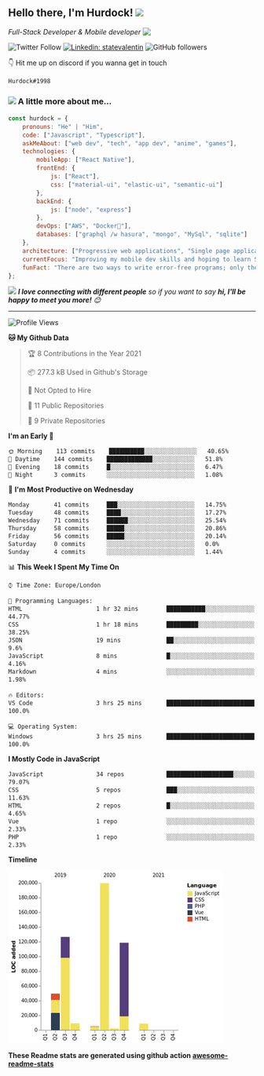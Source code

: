 <h2>Hello there, I'm Hurdock! <img src="https://emoji.gg/assets/emoji/2469_gil_wave.png" width="50"></h2>
<img align='right' src="https://media.giphy.com/media/M9gbBd9nbDrOTu1Mqx/giphy.gif" width="230">
<p><em>Full-Stack Developer & Mobile developer
</em></p>

![Twitter Follow](https://img.shields.io/twitter/follow/hurdock?label=Follow)
[![Linkedin: statevalentin](https://img.shields.io/badge/-Valentin_State-blue?style=flat-square&logo=Linkedin&logoColor=white&link=https://www.linkedin.com/in/statevalentin/)](https://www.linkedin.com/in/statevalentin/)
![GitHub followers](https://img.shields.io/github/followers/hurdock?label=Follow&style=social)

👇 Hit me up on discord if you wanna get in touch

```bash
Hurdock#1998
```
### <img src="https://emoji.gg/assets/emoji/3096_CuteGuyActuallyFlipsPaper.gif" width="50"> A little more about me...  

```javascript
const hurdock = {
    pronouns: "He" | "Him",
    code: ["Javascript", "Typescript"],
    askMeAbout: ["web dev", "tech", "app dev", "anime", "games"],
    technologies: {
        mobileApp: ["React Native"],
        frontEnd: {
            js: ["React"],
            css: ["material-ui", "elastic-ui", "semantic-ui"]
        },
        backEnd: {
            js: ["node", "express"]
        },
        devOps: ["AWS", "Docker🐳"],
        databases: ["graphql /w hasura", "mongo", "MySql", "sqlite"]
    },
    architecture: ["Progressive web applications", "Single page applications"],
    currentFocus: "Improving my mobile dev skills and hoping to learn Swift.",
    funFact: "There are two ways to write error-free programs; only the third one works"
};
```

<img src="https://media.giphy.com/media/LnQjpWaON8nhr21vNW/giphy.gif" width="60"> <em><b>I love connecting with different people</b> so if you want to say <b>hi, I'll be happy to meet you more!</b> 😊</em>

---
<!--START_SECTION:waka-->
![Profile Views](http://img.shields.io/badge/Profile%20Views-39-blue)

**🐱 My Github Data** 

> 🏆 8 Contributions in the Year 2021
 > 
> 📦 277.3 kB Used in Github's Storage 
 > 
> 🚫 Not Opted to Hire
 > 
> 📜 11 Public Repositories 
 > 
> 🔑 9 Private Repositories  
 > 
**I'm an Early 🐤** 

```text
🌞 Morning    113 commits    ██████████░░░░░░░░░░░░░░░   40.65% 
🌆 Daytime    144 commits    █████████████░░░░░░░░░░░░   51.8% 
🌃 Evening    18 commits     █░░░░░░░░░░░░░░░░░░░░░░░░   6.47% 
🌙 Night      3 commits      ░░░░░░░░░░░░░░░░░░░░░░░░░   1.08%

```
📅 **I'm Most Productive on Wednesday** 

```text
Monday       41 commits     ███░░░░░░░░░░░░░░░░░░░░░░   14.75% 
Tuesday      48 commits     ████░░░░░░░░░░░░░░░░░░░░░   17.27% 
Wednesday    71 commits     ██████░░░░░░░░░░░░░░░░░░░   25.54% 
Thursday     58 commits     █████░░░░░░░░░░░░░░░░░░░░   20.86% 
Friday       56 commits     █████░░░░░░░░░░░░░░░░░░░░   20.14% 
Saturday     0 commits      ░░░░░░░░░░░░░░░░░░░░░░░░░   0.0% 
Sunday       4 commits      ░░░░░░░░░░░░░░░░░░░░░░░░░   1.44%

```


📊 **This Week I Spent My Time On** 

```text
⌚︎ Time Zone: Europe/London

💬 Programming Languages: 
HTML                     1 hr 32 mins        ███████████░░░░░░░░░░░░░░   44.77% 
CSS                      1 hr 18 mins        █████████░░░░░░░░░░░░░░░░   38.25% 
JSON                     19 mins             ██░░░░░░░░░░░░░░░░░░░░░░░   9.6% 
JavaScript               8 mins              █░░░░░░░░░░░░░░░░░░░░░░░░   4.16% 
Markdown                 4 mins              ░░░░░░░░░░░░░░░░░░░░░░░░░   1.98%

🔥 Editors: 
VS Code                  3 hrs 25 mins       █████████████████████████   100.0%

💻 Operating System: 
Windows                  3 hrs 25 mins       █████████████████████████   100.0%

```

**I Mostly Code in JavaScript** 

```text
JavaScript               34 repos            ███████████████████░░░░░░   79.07% 
CSS                      5 repos             ███░░░░░░░░░░░░░░░░░░░░░░   11.63% 
HTML                     2 repos             █░░░░░░░░░░░░░░░░░░░░░░░░   4.65% 
Vue                      1 repo              ░░░░░░░░░░░░░░░░░░░░░░░░░   2.33% 
PHP                      1 repo              ░░░░░░░░░░░░░░░░░░░░░░░░░   2.33%

```


**Timeline**

![Chart not found](https://raw.githubusercontent.com/Hurdock/Hurdock/main/charts/bar_graph.png) 


<!--END_SECTION:waka-->

**These Readme stats are generated using github action [awesome-readme-stats](https://github.com/anmol098/waka-readme-stats)**
